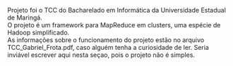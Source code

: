 Projeto foi o TCC do Bacharelado em Informática da Universidade Estadual de Maringá. </br>
O projeto é um framework para MapReduce em clusters, uma espécie de Hadoop simplificado. </br>
As informações sobre o funcionamento do projeto estão no arquivo TCC_Gabriel_Frota.pdf, caso alguém tenha a curiosidade de ler. Seria inviável escrever aqui nesta seçao, pois o projeto não é simples.
